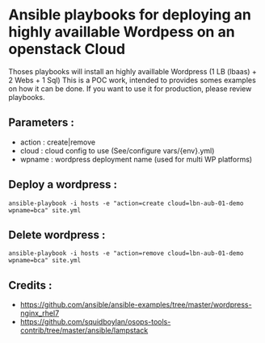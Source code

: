 # Ansible playbooks for deploying an highly availlable Wordpess on an openstack Cloud

Thoses playbooks will install an highly availlable Wordpress (1 LB (lbaas) + 2 Webs + 1 Sql)
This is a POC work, intended to provides somes examples on how it can be done.
If you want to use it for production, please review playbooks.


## Parameters :
* action : create|remove
* cloud : cloud config to use (See/configure vars/{env}.yml)
* wpname : wordpress deployment name (used for multi WP platforms)


## Deploy a wordpress : 
```
ansible-playbook -i hosts -e "action=create cloud=lbn-aub-01-demo wpname=bca" site.yml
```

## Delete wordpress :
```
ansible-playbook -i hosts -e "action=remove cloud=lbn-aub-01-demo wpname=bca" site.yml
```

## Credits : 
* https://github.com/ansible/ansible-examples/tree/master/wordpress-nginx_rhel7
* https://github.com/squidboylan/osops-tools-contrib/tree/master/ansible/lampstack

